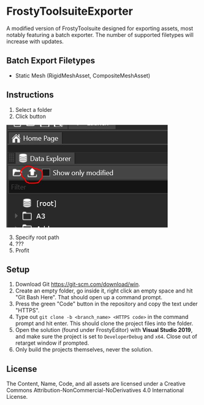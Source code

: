 # FrostyToolsuiteExporter
A modified version of FrostyToolsuite designed for exporting assets, most notably featuring a batch exporter. The number of supported filetypes will increase with updates.

## Batch Export Filetypes

* Static Mesh (RigidMeshAsset, CompositeMeshAsset)

## Instructions

1. Select a folder
2. Click button

![batch export button](./FrostyEditor/Images/newbutton.JPG)

3. Specify root path
4. ???
5. Profit

## Setup

1. Download Git https://git-scm.com/download/win.
2. Create an empty folder, go inside it, right click an empty space and hit "Git Bash Here". That should open up a command prompt.
3. Press the green "Code" button in the repository and copy the text under "HTTPS".
4. Type out ``git clone -b <branch_name> <HTTPS code>`` in the command prompt and hit enter. This should clone the project files into the folder.
5. Open the solution (found under FrostyEditor) with **Visual Studio 2019**, and make sure the project is set to ``DeveloperDebug`` and ``x64``. Close out of retarget window if prompted.
6. Only build the projects themselves, never the solution.

## License
The Content, Name, Code, and all assets are licensed under a Creative Commons Attribution-NonCommercial-NoDerivatives 4.0 International License.

